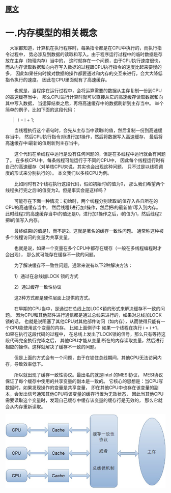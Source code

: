 

## [原文](https://www.cnblogs.com/dolphin0520/p/3920373.html)

# 一.内存模型的相关概念


　大家都知道，计算机在执行程序时，每条指令都是在CPU中执行的，而执行指令过程中，
势必涉及到数据的读取和写入。由于程序运行过程中的临时数据是存放在主存（物理内存）当中的，
这时就存在一个问题，由于CPU执行速度很快，
而从内存读取数据和向内存写入数据的过程跟CPU执行指令的速度比起来要慢的多，
因此如果任何时候对数据的操作都要通过和内存的交互来进行，会大大降低指令执行的速度。
因此在CPU里面就有了高速缓存。

　　也就是，当程序在运行过程中，会将运算需要的数据从主存复制一份到CPU的高速缓存当中，
那么CPU进行计算时就可以直接从它的高速缓存读取数据和向其中写入数据，
当运算结束之后，再将高速缓存中的数据刷新到主存当中。
举个简单的例子，比如下面的这段代码：

> i = i + 1;

 　　当线程执行这个语句时，会先从主存当中读取i的值，然后复制一份到高速缓存当中，
 然后CPU执行指令对i进行加1操作，然后将数据写入高速缓存，
 最后将高速缓存中i最新的值刷新到主存当中。

　　这个代码在单线程中运行是没有任何问题的，但是在多线程中运行就会有问题了。
在多核CPU中，每条线程可能运行于不同的CPU中，
因此每个线程运行时有自己的高速缓存（对单核CPU来说，其实也会出现这种问题，
只不过是以线程调度的形式来分别执行的）。
本文我们以多核CPU为例。

　　比如同时有2个线程执行这段代码，假如初始时i的值为0，
那么我们希望两个线程执行完之后i的值变为2。但是事实会是这样吗？

　　可能存在下面一种情况：初始时，两个线程分别读取i的值存入各自所在的CPU的高速缓存当中，
然后线程1进行加1操作，然后把i的最新值1写入到内存。
此时线程2的高速缓存当中i的值还是0，进行加1操作之后，i的值为1，然后线程2把i的值写入内存。

　　最终结果i的值是1，而不是2。这就是著名的缓存一致性问题。
通常称这种被多个线程访问的变量为共享变量。

　　也就是说，如果一个变量在多个CPU中都存在缓存（一般在多线程编程时才会出现），
那么就可能存在缓存不一致的问题。

　　为了解决缓存不一致性问题，通常来说有以下2种解决方法：

　　1）通过在总线加LOCK 锁的方式

　　2）通过缓存一致性协议

　　这2种方式都是硬件层面上提供的方式。

　　在早期的CPU当中，是通过在总线上加LOCK锁的形式来解决缓存不一致的问题。
因为CPU和其他部件进行通信都是通过总线来进行的，如果对总线加LOCK锁的话，
也就是说阻塞了其他CPU对其他部件访问（如内存），从而使得只能有一个CPU能使用这个变量的内存。
比如上面例子中 如果一个线程在执行 i = i +1，如果在执行这段代码的过程中，
在总线上发出了LOCK锁的信号，那么只有等待这段代码完全执行完毕之后，
其他CPU才能从变量i所在的内存读取变量，然后进行相应的操作。这样就解决了缓存不一致的问题。

　　但是上面的方式会有一个问题，由于在锁住总线期间，其他CPU无法访问内存，导致效率低下。

　　所以就出现了缓存一致性协议。最出名的就是Intel 的MESI协议，
MESI协议保证了每个缓存中使用的共享变量的副本是一致的。
它核心的思想是：当CPU写数据时，如果发现操作的变量是共享变量，
即在其他CPU中也存在该变量的副本，会发出信号通知其他CPU将该变量的缓存行置为无效状态，
因此当其他CPU需要读取这个变量时，发现自己缓存中缓存该变量的缓存行是无效的，
那么它就会从内存重新读取。

![](./images/cpu-cache.jpeg)


